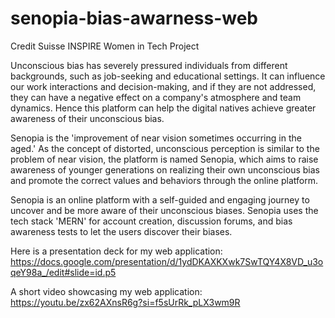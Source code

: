 # senopia-bias-awarness-web
Credit Suisse INSPIRE Women in Tech Project

Unconscious bias has severely pressured individuals from different backgrounds, such as job-seeking and educational settings. 
It can influence our work interactions and decision-making, and if they are not addressed, they can have a negative effect on a company's atmosphere and team dynamics. 
Hence this platform can help the digital natives achieve greater awareness of their unconscious bias.

Senopia is the 'improvement of near vision sometimes occurring in the aged.' As the concept of distorted, unconscious perception is similar to the problem of near vision, 
the platform is named Senopia, which aims to raise awareness of younger generations on realizing their own unconscious bias and promote the correct values 
and behaviors through the online platform.

Senopia is an online platform with a self-guided and engaging journey to uncover and be more aware of their unconscious biases. 
Senopia uses the tech stack 'MERN' for account creation, discussion forums, and bias awareness tests to let the users discover their biases.

Here is a presentation deck for my web application:
https://docs.google.com/presentation/d/1ydDKAXKXwk7SwTQY4X8VD_u3oqeY98a_/edit#slide=id.p5

A short video showcasing my web application: https://youtu.be/zx62AXnsR6g?si=f5sUrRk_pLX3wm9R

